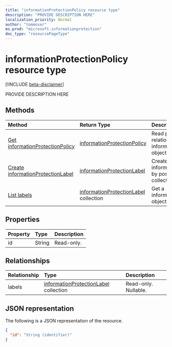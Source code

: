 ```yaml
---
title: "informationProtectionPolicy resource type"
description: "PROVIDE DESCRIPTION HERE"
localization_priority: Normal
author: "tommoser"
ms.prod: "microsoft.informationprotection"
doc_type: "resourcePageType"
---
```


# informationProtectionPolicy resource type

[!INCLUDE [beta-disclaimer](../../includes/beta-disclaimer.md)]

PROVIDE DESCRIPTION HERE

## Methods

| Method       | Return Type | Description |
|:-------------|:------------|:------------|
| [Get informationProtectionPolicy](../api/informationProtectionPolicy-get.md) | [informationProtectionPolicy](informationProtectionPolicy.md) | Read properties and relationships of informationProtectionPolicy object. |
| [Create informationProtectionLabel](../api/informationProtectionPolicy-post-labels.md) | [informationProtectionLabel](informationprotectionlabel.md) | Create a new informationProtectionLabel by posting to the labels collection. |
| [List labels](../api/informationProtectionPolicy-list-labels.md) | [informationProtectionLabel](informationprotectionlabel.md) collection | Get a informationProtectionLabel object collection. |

## Properties

| Property     | Type        | Description |
|:-------------|:------------|:------------|
|id|String| Read-only.|

## Relationships

| Relationship | Type        | Description |
|:-------------|:------------|:------------|
|labels|[informationProtectionLabel](informationprotectionlabel.md) collection| Read-only. Nullable.|

## JSON representation

The following is a JSON representation of the resource.

<!-- {
  "blockType": "resource",
  "optionalProperties": [

  ],
  "@odata.type": "microsoft.graph.informationProtectionPolicy",
  "baseType": "",
  "keyProperty": "id"
}-->

```json
{
  "id": "String (identifier)"
}
```

<!-- uuid: 16cd6b66-4b1a-43a1-adaf-3a886856ed98
2019-02-04 14:57:30 UTC -->
<!-- {
  "type": "#page.annotation",
  "description": "informationProtectionPolicy resource",
  "keywords": "",
  "section": "documentation",
  "tocPath": ""
}-->